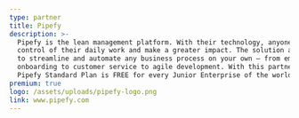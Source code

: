 ```yaml
---
type: partner
title: Pipefy
description: >-
  Pipefy is the lean management platform. With their technology, anyone can take
  control of their daily work and make a greater impact. The solution allows you
  to streamline and automate any business process on your own – from employee
  onboarding to customer service to agile development. With this partnership,
  Pipefy Standard Plan is FREE for every Junior Enterprise of the world.
premium: true
logo: /assets/uploads/pipefy-logo.png
link: www.pipefy.com
---
```


